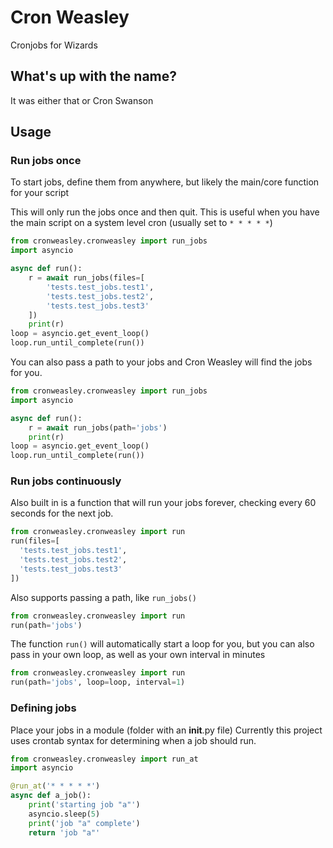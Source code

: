 # Cron Weasley
Cronjobs for Wizards

## What's up with the name?
It was either that or Cron Swanson

## Usage

### Run jobs once
To start jobs, define them from anywhere, but likely the main/core function for your script

This will only run the jobs once and then quit. This is useful when you have the main script on a system level cron (usually set to `* * * * *`)

```py
from cronweasley.cronweasley import run_jobs
import asyncio

async def run():
    r = await run_jobs(files=[
        'tests.test_jobs.test1',
        'tests.test_jobs.test2',
        'tests.test_jobs.test3'
    ])
    print(r)
loop = asyncio.get_event_loop()
loop.run_until_complete(run())
```

You can also pass a path to your jobs and Cron Weasley will find the jobs for you.

```py
from cronweasley.cronweasley import run_jobs
import asyncio

async def run():
    r = await run_jobs(path='jobs')
    print(r)
loop = asyncio.get_event_loop()
loop.run_until_complete(run())
```

### Run jobs continuously
Also built in is a function that will run your jobs forever, checking every 60 seconds for the next job.

```py
from cronweasley.cronweasley import run
run(files=[
  'tests.test_jobs.test1',
  'tests.test_jobs.test2',
  'tests.test_jobs.test3'
])
```

Also supports passing a path, like `run_jobs()`
```py
from cronweasley.cronweasley import run
run(path='jobs')
```

The function `run()` will automatically start a loop for you, but you can also pass in your own loop, as well as your own interval in minutes

```py
from cronweasley.cronweasley import run
run(path='jobs', loop=loop, interval=1)
```



### Defining jobs
Place your jobs in a module (folder with an __init__.py file)
Currently this project uses crontab syntax for determining when a job should run.

```py
from cronweasley.cronweasley import run_at
import asyncio

@run_at('* * * * *')
async def a_job():
    print('starting job "a"')
    asyncio.sleep(5)
    print('job "a" complete')
    return 'job "a"'
```

